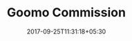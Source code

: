 ---
title: "Goomo Commission"
date: 2017-09-25T11:31:18+05:30
layout: commission
property: "Panjim Inn"
url: /details/commission/panjim-inn/
slug: "panjim-inn/"

qcstatus:
 publishededit: true

mainmenu:
 details: true
 commission: true


---